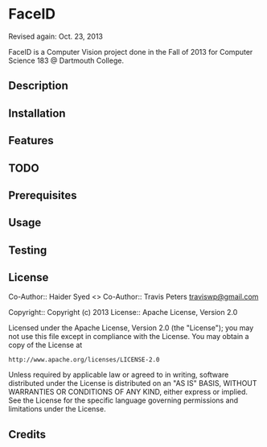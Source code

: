 FaceID
===========
Revised again: Oct. 23, 2013

FaceID is a Computer Vision project done in the Fall of 2013 for Computer Science 183 @ Dartmouth College.

Description
-

Installation
--

Features
--

TODO
--

Prerequisites
--

Usage
--

Testing
--

License
--

Co-Author:: Haider Syed <>
Co-Author:: Travis Peters <traviswp@gmail.com>

Copyright:: Copyright (c) 2013
License:: Apache License, Version 2.0

Licensed under the Apache License, Version 2.0 (the "License");
you may not use this file except in compliance with the License.
You may obtain a copy of the License at

    http://www.apache.org/licenses/LICENSE-2.0

Unless required by applicable law or agreed to in writing, software
distributed under the License is distributed on an "AS IS" BASIS,
WITHOUT WARRANTIES OR CONDITIONS OF ANY KIND, either express or implied.
See the License for the specific language governing permissions and
limitations under the License.

Credits
--

